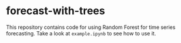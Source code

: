# forecast-with-trees

This repository contains code for using Random Forest for time series forecasting.
Take a look at ``example.ipynb`` to see how to use it.
